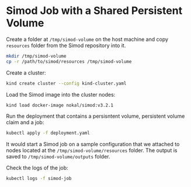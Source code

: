 # Simod Job with a Shared Persistent Volume

Create a folder at `/tmp/simod-volume` on the host machine and copy `resources` folder from the Simod repository into it.

```bash
mkdir /tmp/simod-volume
cp -r /path/to/simod/resources /tmp/simod-volume
```

Create a cluster:

```bash
kind create cluster --config kind-cluster.yaml
```

Load the Simod image into the cluster nodes:

```bash
kind load docker-image nokal/simod:v3.2.1
```

Run the deployment that contains a persisntent volume, persistent volume claim and a job:

```bash
kubectl apply -f deployment.yaml
```

It would start a Simod job on a sample configuration that we attached to nodes located at the `/tmp/simod-volume/resources` folder. The output is saved to `/tmp/simod-volume/outputs` folder.

Check the logs of the job:

```bash
kubectl logs -f simod-job
```
